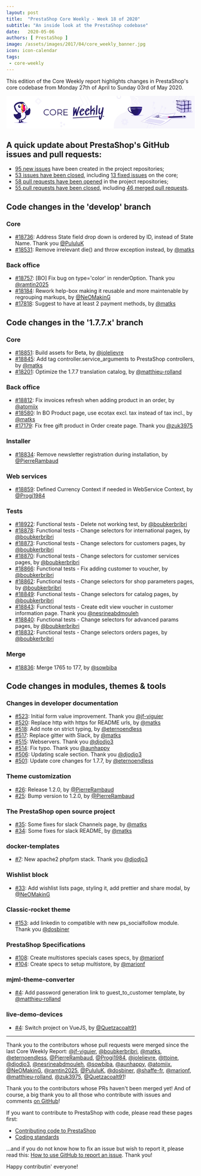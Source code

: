 ```yaml
---
layout: post
title:  "PrestaShop Core Weekly - Week 18 of 2020"
subtitle: "An inside look at the PrestaShop codebase"
date:   2020-05-06
authors: [ PrestaShop ]
image: /assets/images/2017/04/core_weekly_banner.jpg
icon: icon-calendar
tags:
 - core-weekly
---
```


This edition of the Core Weekly report highlights changes in PrestaShop's core codebase from Monday 27th of April to Sunday 03rd of May 2020.

![Core Weekly banner](/assets/images/2018/12/banner-core-weekly.jpg)


## A quick update about PrestaShop's GitHub issues and pull requests:

- [95 new issues](https://github.com/search?q=org%3APrestaShop+is%3Apublic++-repo%3Aprestashop%2Fprestashop.github.io++is%3Aissue+created%3A2020-04-27..2020-05-03) have been created in the project repositories;
- [53 issues have been closed](https://github.com/search?q=org%3APrestaShop+is%3Apublic++-repo%3Aprestashop%2Fprestashop.github.io++is%3Aissue+closed%3A2020-04-27..2020-05-03), including [13 fixed issues](https://github.com/search?q=org%3APrestaShop+is%3Apublic++-repo%3Aprestashop%2Fprestashop.github.io++is%3Aissue+label%3Afixed+closed%3A2020-04-27..2020-05-03) on the core;
- [58 pull requests have been opened](https://github.com/search?q=org%3APrestaShop+is%3Apublic++-repo%3Aprestashop%2Fprestashop.github.io++is%3Apr+created%3A2020-04-27..2020-05-03) in the project repositories;
- [55 pull requests have been closed](https://github.com/search?q=org%3APrestaShop+is%3Apublic++-repo%3Aprestashop%2Fprestashop.github.io++is%3Apr+closed%3A2020-04-27..2020-05-03), including [46 merged pull requests](https://github.com/search?q=org%3APrestaShop+is%3Apublic++-repo%3Aprestashop%2Fprestashop.github.io++is%3Apr+merged%3A2020-04-27..2020-05-03).
        


## Code changes in the 'develop' branch


### Core
* [#18736](https://github.com/PrestaShop/PrestaShop/pull/18736): Address State field drop down is ordered by ID, instead of State Name. Thank you [@PululuK](https://github.com/PululuK)
* [#18531](https://github.com/PrestaShop/PrestaShop/pull/18531): Remove irrelevant die() and throw exception instead, by [@matks](https://github.com/matks)


### Back office
* [#18757](https://github.com/PrestaShop/PrestaShop/pull/18757): [BO] Fix bug on type='color' in renderOption. Thank you [@ramtin2025](https://github.com/ramtin2025)
* [#18184](https://github.com/PrestaShop/PrestaShop/pull/18184): Rework help-box making it reusable and more maintenable by regrouping markups, by [@NeOMakinG](https://github.com/NeOMakinG)
* [#17818](https://github.com/PrestaShop/PrestaShop/pull/17818): Suggest to have at least 2 payment methods, by [@matks](https://github.com/matks)


## Code changes in the '1.7.7.x' branch


### Core
* [#18851](https://github.com/PrestaShop/PrestaShop/pull/18851): Build assets for Beta, by [@jolelievre](https://github.com/jolelievre)
* [#18845](https://github.com/PrestaShop/PrestaShop/pull/18845): Add tag controller.service_arguments to PrestaShop controllers, by [@matks](https://github.com/matks)
* [#18201](https://github.com/PrestaShop/PrestaShop/pull/18201): Optimize the 1.7.7 translation catalog, by [@matthieu-rolland](https://github.com/matthieu-rolland)


### Back office
* [#18812](https://github.com/PrestaShop/PrestaShop/pull/18812): Fix invoices refresh when adding product in an order, by [@atomiix](https://github.com/atomiix)
* [#18580](https://github.com/PrestaShop/PrestaShop/pull/18580): In BO Product page, use ecotax excl. tax instead of tax incl., by [@matks](https://github.com/matks)
* [#17179](https://github.com/PrestaShop/PrestaShop/pull/17179): Fix free gift product in Order create page. Thank you [@zuk3975](https://github.com/zuk3975)


### Installer
* [#18834](https://github.com/PrestaShop/PrestaShop/pull/18834): Remove newsletter registration during installation, by [@PierreRambaud](https://github.com/PierreRambaud)


### Web services
* [#18859](https://github.com/PrestaShop/PrestaShop/pull/18859): Defined Currency Context if needed in WebService Context, by [@Progi1984](https://github.com/Progi1984)


### Tests
* [#18922](https://github.com/PrestaShop/PrestaShop/pull/18922): Functional tests - Delete not working test, by [@boubkerbribri](https://github.com/boubkerbribri)
* [#18878](https://github.com/PrestaShop/PrestaShop/pull/18878): Functional tests - Change selectors for international pages, by [@boubkerbribri](https://github.com/boubkerbribri)
* [#18873](https://github.com/PrestaShop/PrestaShop/pull/18873): Functional tests - Change selectors for customers pages, by [@boubkerbribri](https://github.com/boubkerbribri)
* [#18870](https://github.com/PrestaShop/PrestaShop/pull/18870): Functional tests - Change selectors for customer services pages, by [@boubkerbribri](https://github.com/boubkerbribri)
* [#18866](https://github.com/PrestaShop/PrestaShop/pull/18866): Functional tests - Fix adding customer to voucher, by [@boubkerbribri](https://github.com/boubkerbribri)
* [#18862](https://github.com/PrestaShop/PrestaShop/pull/18862): Functional tests - Change selectors for shop parameters pages, by [@boubkerbribri](https://github.com/boubkerbribri)
* [#18849](https://github.com/PrestaShop/PrestaShop/pull/18849): Functional tests - Change selectors for catalog pages, by [@boubkerbribri](https://github.com/boubkerbribri)
* [#18843](https://github.com/PrestaShop/PrestaShop/pull/18843): Functional tests - Create edit view voucher in customer information page. Thank you [@nesrineabdmouleh](https://github.com/nesrineabdmouleh)
* [#18840](https://github.com/PrestaShop/PrestaShop/pull/18840): Functional tests - Change selectors for advanced params pages, by [@boubkerbribri](https://github.com/boubkerbribri)
* [#18832](https://github.com/PrestaShop/PrestaShop/pull/18832): Functional tests - Change selectors orders pages, by [@boubkerbribri](https://github.com/boubkerbribri)


### Merge
* [#18836](https://github.com/PrestaShop/PrestaShop/pull/18836): Merge 1765 to 177, by [@sowbiba](https://github.com/sowbiba)


## Code changes in modules, themes & tools


### Changes in developer documentation
* [#523](https://github.com/PrestaShop/docs/pull/523): Initial form value improvement. Thank you [@jf-viguier](https://github.com/jf-viguier)
* [#520](https://github.com/PrestaShop/docs/pull/520): Replace http with https for README urls, by [@matks](https://github.com/matks)
* [#518](https://github.com/PrestaShop/docs/pull/518): Add note on strict typing, by [@eternoendless](https://github.com/eternoendless)
* [#517](https://github.com/PrestaShop/docs/pull/517): Replace gitter with Slack, by [@matks](https://github.com/matks)
* [#515](https://github.com/PrestaShop/docs/pull/515): Webservers. Thank you [@djodjo3](https://github.com/djodjo3)
* [#514](https://github.com/PrestaShop/docs/pull/514): Fix typo. Thank you [@aunhappy](https://github.com/aunhappy)
* [#506](https://github.com/PrestaShop/docs/pull/506): Updating scale section. Thank you [@djodjo3](https://github.com/djodjo3)
* [#501](https://github.com/PrestaShop/docs/pull/501): Update core changes for 1.7.7, by [@eternoendless](https://github.com/eternoendless)


### Theme customization
* [#26](https://github.com/PrestaShop/ps_themecusto/pull/26): Release 1.2.0, by [@PierreRambaud](https://github.com/PierreRambaud)
* [#25](https://github.com/PrestaShop/ps_themecusto/pull/25): Bump version to 1.2.0, by [@PierreRambaud](https://github.com/PierreRambaud)


### The PrestaShop open source project
* [#35](https://github.com/PrestaShop/open-source/pull/35): Some fixes for slack Channels page, by [@matks](https://github.com/matks)
* [#34](https://github.com/PrestaShop/open-source/pull/34): Some fixes for slack README, by [@matks](https://github.com/matks)


### docker-templates
* [#7](https://github.com/PrestaShop/docker-templates/pull/7): New apache2 phpfpm stack. Thank you [@djodjo3](https://github.com/djodjo3)


### Wishlist block
* [#33](https://github.com/PrestaShop/blockwishlist/pull/33): Add wishlist lists page, styling it, add prettier and share modal, by [@NeOMakinG](https://github.com/NeOMakinG)


### Classic-rocket theme
* [#153](https://github.com/PrestaShop/classic-rocket/pull/153): add linkedin to compatible with new ps_socialfollow module. Thank you [@dosbiner](https://github.com/dosbiner)


### PrestaShop Specifications
* [#108](https://github.com/PrestaShop/prestashop-specs/pull/108): Create multistores specials cases specs, by [@marionf](https://github.com/marionf)
* [#104](https://github.com/PrestaShop/prestashop-specs/pull/104): Create specs to setup multistore, by [@marionf](https://github.com/marionf)


### mjml-theme-converter
* [#4](https://github.com/PrestaShop/mjml-theme-converter/pull/4): Add password generation link to guest_to_customer template, by [@matthieu-rolland](https://github.com/matthieu-rolland)


### live-demo-devices
* [#4](https://github.com/PrestaShop/live-demo-devices/pull/4): Switch project on VueJS, by [@Quetzacoalt91](https://github.com/Quetzacoalt91)


<hr />

Thank you to the contributors whose pull requests were merged since the last Core Weekly Report: [@jf-viguier](https://github.com/jf-viguier), [@boubkerbribri](https://github.com/boubkerbribri), [@matks](https://github.com/matks), [@eternoendless](https://github.com/eternoendless), [@PierreRambaud](https://github.com/PierreRambaud), [@Progi1984](https://github.com/Progi1984), [@jolelievre](https://github.com/jolelievre), [@ttoine](https://github.com/ttoine), [@djodjo3](https://github.com/djodjo3), [@nesrineabdmouleh](https://github.com/nesrineabdmouleh), [@sowbiba](https://github.com/sowbiba), [@aunhappy](https://github.com/aunhappy), [@atomiix](https://github.com/atomiix), [@NeOMakinG](https://github.com/NeOMakinG), [@ramtin2025](https://github.com/ramtin2025), [@PululuK](https://github.com/PululuK), [@dosbiner](https://github.com/dosbiner), [@shaffe-fr](https://github.com/shaffe-fr), [@marionf](https://github.com/marionf), [@matthieu-rolland](https://github.com/matthieu-rolland), [@zuk3975](https://github.com/zuk3975), [@Quetzacoalt91](https://github.com/Quetzacoalt91)!

Thank you to the contributors whose PRs haven't been merged yet! And of course, a big thank you to all those who contribute with issues and comments [on GitHub](https://github.com/PrestaShop/PrestaShop)!

If you want to contribute to PrestaShop with code, please read these pages first:

 * [Contributing code to PrestaShop](https://devdocs.prestashop.com/1.7/contribute/contribution-guidelines/)
 * [Coding standards](https://devdocs.prestashop.com/1.7/development/coding-standards/)

...and if you do not know how to fix an issue but wish to report it, please read this: [How to use GitHub to report an issue](https://devdocs.prestashop.com/1.7/contribute/contribute-reporting-issues/). Thank you!

Happy contributin' everyone!
